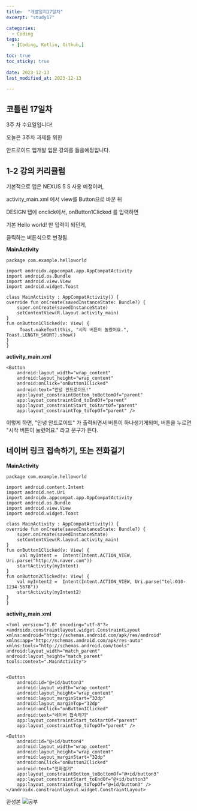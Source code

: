 ```yaml
---
title:  "개발일지17일차" 
excerpt: "study17"

categories:
  - Coding
tags:
  - [Coding, Kotlin, Github,]

toc: true
toc_sticky: true
 
date: 2023-12-13
last_modified_at: 2023-12-13

---
```



## 코틀린 17일차

3주 차 수요일입니다!

오늘은 3주차 과제를 위한 

안드로이드 앱개발 입문 강의를 들을예정입니다.

## 1-2 강의 커리큘럼

기본적으로 앱은 NEXUS 5 S 사용 예정이며,

activity_main.xml 에서 view를 Button으로 바꾼 뒤

DESIGN 탭에 onclick에서, onButton1Clicked 를 입력하면

기본 Hello world! 만 입력이 되던게,

클릭하는 버튼식으로 변경됨.

**MainActivity** 

    package com.example.helloworld

    import androidx.appcompat.app.AppCompatActivity
    import android.os.Bundle
    import android.view.View
    import android.widget.Toast

    class MainActivity : AppCompatActivity() {
    override fun onCreate(savedInstanceState: Bundle?) {
        super.onCreate(savedInstanceState)
        setContentView(R.layout.activity_main)
    }
    fun onButton1Clicked(v: View) {
         Toast.makeText(this, "시작 버튼이 눌렸어요.", Toast.LENGTH_SHORT).show()
    }
    }

**activity_main.xml**

    <Button
        android:layout_width="wrap_content"
        android:layout_height="wrap_content"
        android:onClick="onButton1Clicked"
        android:text="안녕 안드로이드!"
        app:layout_constraintBottom_toBottomOf="parent"
        app:layout_constraintEnd_toEndOf="parent"
        app:layout_constraintStart_toStartOf="parent"
        app:layout_constraintTop_toTopOf="parent" />

이렇게 하면, "안녕 안드로이드" 가 출력되면서 버튼이 하나생기게되며,
버튼을 누르면 "시작 버튼이 눌렸어요." 라고 문구가 뜬다.

## 네이버 링크 접속하기, 또는 전화걸기

**MainActivity**

    package com.example.helloworld

    import android.content.Intent
    import android.net.Uri
    import androidx.appcompat.app.AppCompatActivity
    import android.os.Bundle
    import android.view.View
    import android.widget.Toast

    class MainActivity : AppCompatActivity() {
    override fun onCreate(savedInstanceState: Bundle?) {
        super.onCreate(savedInstanceState)
        setContentView(R.layout.activity_main)
    }
    fun onButton1Clicked(v: View) {
         val myIntent =  Intent(Intent.ACTION_VIEW, Uri.parse("http://m.naver.com"))
        startActivity(myIntent)
    }
    fun onButton2Clicked(v: View) {
        val myIntent2 =  Intent(Intent.ACTION_VIEW, Uri.parse("tel:010-1234-5678"))
        startActivity(myIntent2)
    }
    }


**activity_main.xml**


    <?xml version="1.0" encoding="utf-8"?>
    <androidx.constraintlayout.widget.ConstraintLayout xmlns:android="http://schemas.android.com/apk/res/android"
    xmlns:app="http://schemas.android.com/apk/res-auto"
    xmlns:tools="http://schemas.android.com/tools"
    android:layout_width="match_parent"
    android:layout_height="match_parent"
    tools:context=".MainActivity">


    <Button
        android:id="@+id/button3"
        android:layout_width="wrap_content"
        android:layout_height="wrap_content"
        android:layout_marginStart="32dp"
        android:layout_marginTop="32dp"
        android:onClick="onButton1Clicked"
        android:text="네이버 접속하기"
        app:layout_constraintStart_toStartOf="parent"
        app:layout_constraintTop_toTopOf="parent" />

    <Button
        android:id="@+id/button4"
        android:layout_width="wrap_content"
        android:layout_height="wrap_content"
        android:layout_marginStart="32dp"
        android:onClick="onButton2Clicked"
        android:text="전화걸기"
        app:layout_constraintBottom_toBottomOf="@+id/button3"
        app:layout_constraintStart_toEndOf="@+id/button3"
        app:layout_constraintTop_toTopOf="@+id/button3" />
    </androidx.constraintlayout.widget.ConstraintLayout>
    
완성본
![공부](https://github.com/hyunparrot/hyunparrot.github.io/assets/148528251/db9ff601-d5da-4708-8a2a-d19f2c5b10d4)


